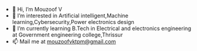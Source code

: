 - 👋 Hi, I’m Mouzoof V
- 👀 I’m interested in Artificial intelligent,Machine learning,Cybersecurity,Power electronics design
- 🌱 I’m currently learning B.Tech in Electrical and electronics engineering at Government engineering college,Thrissur
- 📫 Mail me at mouzoofvktpm@gmail.com

<!---
mouzoofv88/mouzoofv88 is a ✨ special ✨ repository because its `README.md` (this file) appears on your GitHub profile.
You can click the Preview link to take a look at your changes.
--->
